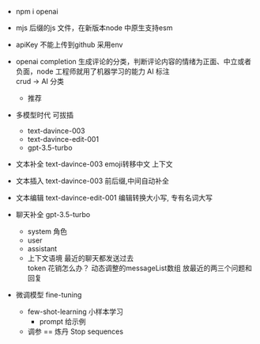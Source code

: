 - npm i openai
- mjs 后缀的js 文件，在新版本node 中原生支持esm  
- apiKey 不能上传到github 采用env  
- openai completion 生成评论的分类，判断评论内容的情绪为正面、中立或者负面，node 工程师就用了机器学习的能力
  AI 标注  
  crud -> AI 分类
  - 推荐

- 多模型时代 可拔插
  - text-davince-003
  - text-davince-edit-001
  - gpt-3.5-turbo  
- 文本补全 text-davince-003
  emoji转移中文 上下文 
- 文本插入 text-davince-003
  前后缀,中间自动补全 
- 文本编辑 text-davince-edit-001
  编辑转换大小写, 专有名词大写 
- 聊天补全 gpt-3.5-turbo  
  - system 角色
  - user 
  - assistant 
  - 上下文语境
    最近的聊天都发送过去  
    token 花销怎么办？ 动态调整的messageList数组 放最近的两三个问题和回复
  
- 微调模型 fine-tuning
  - few-shot-learning 小样本学习
    - prompt 给示例
  - 调参 == 炼丹 Stop sequences